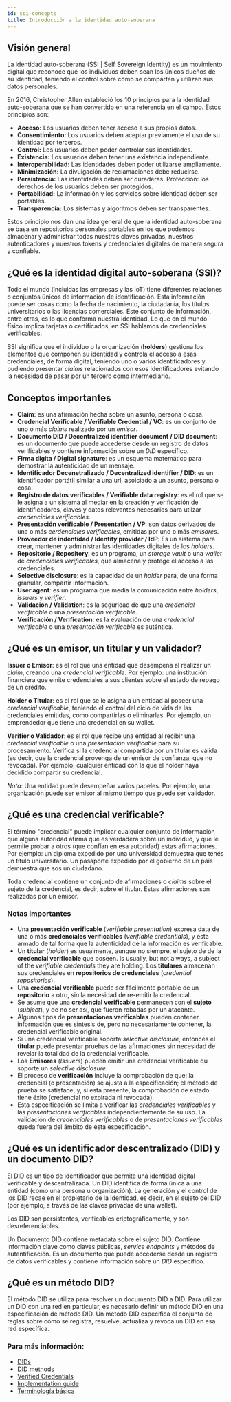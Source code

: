 ```yaml
---
id: ssi-concepts
title: Introducción a la identidad auto-soberana
---
```


## Visión general
La identidad auto-soberana (SSI | Self Sovereign Identity) es un movimiento digital que reconoce que los individuos deben sean los únicos dueños de su identidad, teniendo el control sobre cómo se comparten y utilizan sus datos personales.

En 2016, Christopher Allen estableció los 10 principios para la identidad auto-soberana que se han convertido en una referencia en el campo. Estos principios son:
- **Acceso:** Los usuarios deben tener acceso a sus propios datos.
- **Consentimiento:** Los usuarios deben aceptar previamente el uso de su identidad por terceros.
- **Control:** Los usuarios deben poder controlar sus identidades.
- **Existencia:** Los usuarios deben tener una existencia independiente.
- **Interoperabilidad:** Las identidades deben poder utilizarse ampliamente.
- **Minimización:** La divulgación de reclamaciones debe reducirse.
- **Persistencia:** Las identidades deben ser duraderas. Protección: los derechos de los usuarios deben ser protegidos.
- **Portabilidad:** La información y los servicios sobre identidad deben ser portables.
- **Transparencia:** Los sistemas y algoritmos deben ser transparentes.

Estos principio nos dan una idea general de que la identidad auto-soberana se basa en repositorios personales portables en los que podemos almacenar y administrar todas nuestras claves  privadas, nuestros autenticadores y nuestros tokens y credenciales digitales de manera segura y confiable.


## ¿Qué es la identidad digital auto-soberana (SSI)?
Todo el mundo (incluidas las empresas y las IoT) tiene diferentes relaciones o conjuntos únicos de información de identificación. Esta información puede ser cosas como la fecha de nacimiento, la ciudadanía, los títulos universitarios o las licencias comerciales. Este conjunto de información, entre otras, es lo que conforma nuestra identidad. Lo que en el mundo físico implica tarjetas o certificados, en SSI hablamos de credenciales verificables.

SSI significa que el individuo o la organización (**holders**) gestiona los elementos que componen su identidad y controla el acceso a esas credenciales, de forma digital, teniendo uno o varios identificadores y pudiendo presentar *claims* relacionados con esos identificadores evitando la necesidad de pasar por un tercero como intermediario.

## Conceptos importantes
- **Claim**: es una afirmación hecha sobre un asunto, persona o cosa.
- **Credencial Verificable / Verifiable Credential / VC**: es un conjunto de uno o más *claims* realizado por un *emisor*.
- **Documento DID / Decentralized identifier document / DID document**: es un documento que puede accederse desde un registro de datos verificables y contiene información sobre un *DID* específico.
- **Firma digita / Digital signature**: es un esquema matemático para demostrar la autenticidad de un mensaje.
- **Identificador Decenetralizado / Decentralized identifier / DID**: es un identificador portátil similar a una url, asoiciado a un asunto, persona o cosa.
- **Registro de datos verificables / Verifiable data registry**: es el rol que se le asigna a un sistema al mediar en la creación y verificación de identificadores, claves y datos relevantes necesarios para utilzar *credenciales verificables*.
- **Presentación verificable / Presentation / VP**: son datos derivados de una o más *cerdenciales verificables*, emitidas por uno o más *emisores*.
- **Proveedor de indentidad / Identity provider / IdP**: Es un sistema para crear, mantener y administrar las identidades digitales de los *holders*.
- **Repositorio / Repository**: es un programa, un *storage vault* o una *wallet* de *credenciales verificables*, que almacena y protege el acceso a las credenciales.
- **Selective disclosure**: es la capacidad de un *holder* para, de una forma granular, compartir información.
- **User agent**: es un programa que media la comunicación entre *holders*, *issuers* y *verifier*.
- **Validación / Validation**: es la seguridad de que una *credencial verificable* o una *presentación verificable*.
- **Verificación / Verification**: es la evaluación de una *credencial verificable* o una *presentación verificable* es auténtica.

## ¿Qué es un emisor, un titular y un validador?
**Issuer o Emisor**: es el rol que una entidad que desempeña al realizar un *claim*, creando una *credencial verificable*. Por ejemplo: una institución financiera que emite credenciales a sus clientes sobre el estado de repago de un crédito.

**Holder o Titular**: es el rol que se le asigna a un entidad al poseer una *credencial verificable*, teniendo el control del ciclo de vida de las credenciales emitidas, como compartirlas o eliminarlas. Por ejemplo, un emprendedor que tiene una credencial en su wallet.

**Verifier o Validador**: es el rol que recibe una entidad al recibir una *credencial verificable* o una *presentación verificable* para su procesamiento. Verifica si la credencial compartida por un titular es válida (es decir, que la credencial provenga de un emisor de confianza, que no revocada). Por ejemplo, cualquier entidad con la que el holder haya decidido compartir su credencial.

*Nota*: Una entidad puede desempeñar varios papeles. Por ejemplo, una organización puede ser emisor al mismo tiempo que puede ser validador.


## ¿Qué es una credencial verificable?
El término "credencial" puede implicar cualquier conjunto de información que alguna autoridad afirma que es verdadera sobre un individuo, y que le permite probar a otros (que confían en esa autoridad) estas afirmaciones. Por ejemplo: un diploma expedido por una universidad demuestra que tenés un título universitario. Un pasaporte expedido por el gobierno de un país demuestra que sos un ciudadano.

Toda credencial contiene un conjunto de afirmaciones o *claims* sobre el sujeto de la credencial, es decir, sobre el titular. Estas afirmaciones son realizadas por un emisor.

### Notas importantes

- Una **presentación verificable** (*verifiable presentation*) expresa data de una o más **credenciales verificables** (*verifiable credentials*), y esta armado de tal forma que la autenticidad de la información es verificable.
- Un **titular** (*holder*) es usualmente, aunque no siempre, el sujeto de de la **credencial verificable** que poseen.
 is usually, but not always, a subject of the *verifiable credentials* they are holding. Los **titulares** almacenan sus credenciales en **repositorios de credenciales** (*credential repositories*).
- Una **credencial verificable** puede ser fácilmente portable de un **repositorio** a otro, sin la necesidad de re-emitir la credencial.
- Se asume que una **credencial verificable** permanecen con el **sujeto** (*subject*), y de no ser así, que fueron robadas por un atacante.
- Algunos tipos de **presentaciones verificables** pueden contener información que es sintesis de, pero no necesariamente contener, la credencial verificable original.
- Si una credencial verificable soporta *selective disclosure*, entonces el **titular** puede presentar pruebas de las afirmaciones sin necesidad de revelar la totalidad de la credencial verificable.
- Los **Emisores** (*Issuers*) pueden emitir una credencial verificable qu soporte un *selective disclosure*.
- El proceso de **verificación** incluye la comprobación de que: la credencial (o presentación) se ajusta a la especificación; el método de prueba se satisface; y, si está presente, la comprobación de estado tiene éxito (credencial no expirada ni revocada).
- Esta especificación se limita a verificar las *credenciales verificables* y las *presentaciones verificables* independientemente de su uso. La validación de *credenciales verificables* o de *presentaciones verificables* queda fuera del ámbito de esta especificación.

## ¿Qué es un identificador descentralizado (DID) y un documento DID?
El DID es un tipo de identificador que permite una identidad digital verificable y descentralizada. Un DID identifica de forma única a una entidad (como una persona u organización). La generación y el control de los DID recae en el propietario de la identidad, es decir, en el sujeto del DID (por ejemplo, a través de las claves privadas de una wallet).

Los DID son persistentes, verificables criptográficamente, y son desreferenciables.

Un Documento DID contiene metadata sobre el sujeto DID. Contiene información clave como claves públicas, *service endpoints* y métodos de autentificación. Es un documento que puede accederse desde un registro de datos verificables y contiene información sobre un *DID* específico.

## ¿Qué es un método DID?
El método DID se utiliza para resolver un documento DID a DID. Para utilizar un DID con una red en particular, es necesario definir un método DID en una especificación de método DID. Un método DID especifica el conjunto de reglas sobre cómo se registra, resuelve, actualiza y revoca un DID en esa red específica.


### Para más información:
- [DIDs](https://www.w3.org/TR/did-core)
- [DID methods](https://w3c-ccg.github.io/did-method-registry)
- [Verified Credentials](https://www.w3.org/TR/vc-data-model)
- [Implementation guide](https://www.w3.org/TR/vc-imp-guide/)
- [Terminología básica](https://www.w3.org/TR/vc-data-model/#terminology)
<!--stackedit_data:
eyJoaXN0b3J5IjpbMTgzOTM5MzIzNywxMzAxODMyMDY2XX0=
-->